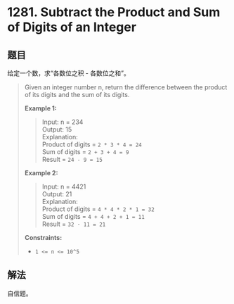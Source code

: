 # 1281. Subtract the Product and Sum of Digits of an Integer

## 题目

给定一个数，求“各数位之积 - 各数位之和”。

>Given an integer number n, return the difference between the product of its digits and the sum of its digits.
>
>**Example 1:**
>
>>Input: n = 234  
>>Output: 15  
>>Explanation:  
Product of digits = `2 * 3 * 4 = 24`  
Sum of digits = `2 + 3 + 4 = 9`  
Result = `24 - 9 = 15`
>
>**Example 2:**
>
>>Input: n = 4421  
>>Output: 21  
>>Explanation:  
>>Product of digits = `4 * 4 * 2 * 1 = 32`  
Sum of digits = `4 + 4 + 2 + 1 = 11`  
Result = `32 - 11 = 21`
>
>**Constraints:**
>
> - `1 <= n <= 10^5`

## 解法

自信题。
